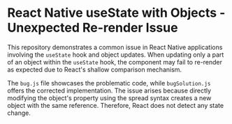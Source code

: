 # React Native useState with Objects - Unexpected Re-render Issue

This repository demonstrates a common issue in React Native applications involving the `useState` hook and object updates.  When updating only a part of an object within the `useState` hook, the component may fail to re-render as expected due to React's shallow comparison mechanism.

The `bug.js` file showcases the problematic code, while `bugSolution.js` offers the corrected implementation. The issue arises because directly modifying the object's property using the spread syntax creates a new object with the same reference.  Therefore, React does not detect any state change.